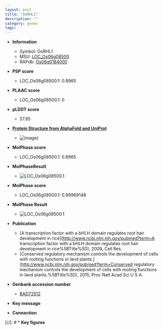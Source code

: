 ```yaml
---
layout: post
title: "OsRHL1"
description: ""
category: genes
tags: 
---
```


* **Information**  
    + Symbol: OsRHL1  
    + MSU: [LOC_Os06g08500](http://rice.plantbiology.msu.edu/cgi-bin/ORF_infopage.cgi?orf=LOC_Os06g08500)  
    + RAPdb: [Os06g0184000](http://rapdb.dna.affrc.go.jp/viewer/gbrowse_details/irgsp1?name=Os06g0184000)  

* **PSP score**  
    + LOC_Os06g08500.1: 0.8965 

* **PLAAC score**  
    + LOC_Os06g08500.1: 0 

* **pLDDT score**
    + 57.95

* **[Protein Structure from AlphaFold and UniProt](https://www.uniprot.org/uniprotkb/A0A0P0WTJ8/entry#structure)**
    + ![image](https://ricepsp.github.io/images/A/AF-A0A0P0WTJ8-F1.png))

* **MolPhase score**
    + LOC_Os06g08500.1: 0.8965

* **MolPhaseResult**
    + ![LOC_Os06g08500.1](https://ricepsp.github.io/pictures/LOC_Os06g/LOC_Os06g08500.1.png)

* **MolPhase score**
    + LOC_Os06g08500.1: 0.99969148

* **MolPhase Result**
    + ![LOC_Os06g08500.1](https://304243504.github.io/Pictures/LOC_Os06g/LOC_Os06g08500.1.png)

* **Publication**  
    + [A transcription factor with a bHLH domain regulates root hair development in rice](http://www.ncbi.nlm.nih.gov/pubmed?term=A transcription factor with a bHLH domain regulates root hair development in rice%5BTitle%5D), 2009, Cell Res.
    + [Conserved regulatory mechanism controls the development of cells with rooting functions in land plants.](http://www.ncbi.nlm.nih.gov/pubmed?term=Conserved regulatory mechanism controls the development of cells with rooting functions in land plants.%5BTitle%5D), 2015, Proc Natl Acad Sci U S A.

* **Genbank accession number**  
    + [BAD72512](http://www.ncbi.nlm.nih.gov/nuccore/BAD72512)

* **Key message**  

* **Connection**  

[//]: # * **Key figures**  


